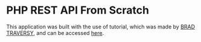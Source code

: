 # PHP REST API From Scratch #
This application was built with the use of tutorial, which was made by [BRAD TRAVERSY](http://www.traversymedia.com), and can be accessed [here](https://www.youtube.com/watch?v=OEWXbpUMODk&list=PLillGF-RfqbZ3_Xr8do7Q2R752xYrDRAo).